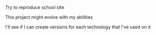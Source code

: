 Try to reproduce school site




This project might evolve with my abilities




I'll see if I can create versions for each technology that I've used on it 

